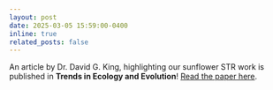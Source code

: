 ```yaml
---
layout: post
date: 2025-03-05 15:59:00-0400
inline: true
related_posts: false
---
```


An article by Dr. David G. King, highlighting our sunflower STR work is published in **Trends in Ecology and Evolution**! [Read the paper here](https://www.cell.com/trends/ecology-evolution/fulltext/S0169-5347%25%00032-1).
